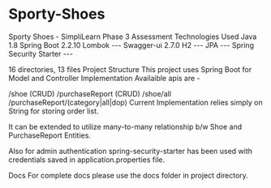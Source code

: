 # Sporty-Shoes
Sporty Shoes - SimpliLearn Phase 3 Assessment
Technologies Used
Java	1.8
Spring Boot	2.2.10
Lombok	---
Swagger-ui	2.7.0
H2	---
JPA	---
Spring Security Starter	---

16 directories, 13 files
Project Structure
This project uses Spring Boot for Model and Controller Implementation Availaible apis are -

/shoe (CRUD)
/purchaseReport (CRUD)
/shoe/all
/purchaseReport/(category|all|dop)
Current Implementation relies simply on String for storing order list.

It can be extended to utilize many-to-many relationship b/w Shoe and PurchaseReport Entities.

Also for admin authentication spring-security-starter has been used with credentials saved in application.properties file.

Docs
For complete docs please use the docs folder in project directory.
